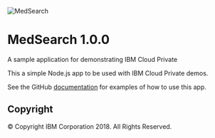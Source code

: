 ![MedSearch](https://ibm-icp-coc.github.io/charts/repo/stable/medsearch.png "MedSearch logo")
# MedSearch 1.0.0

A sample application for demonstrating IBM Cloud Private

This a simple Node.js app to be used with IBM Cloud Private demos.  

See the GitHub [documentation](https://github.com/IBM-ICP-CoC/medsearch) for examples of how to use this 
app.

## Copyright
© Copyright IBM Corporation 2018. All Rights Reserved.